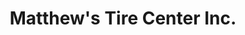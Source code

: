---
title: "Matthew's Tire Center Inc."
url: /wisconsin-rapids/matthews-tire-center-inc/
shop: Reifen
---